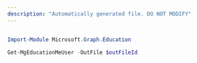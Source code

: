 ```yaml
---
description: "Automatically generated file. DO NOT MODIFY"
---
```


```powershell

Import-Module Microsoft.Graph.Education

Get-MgEducationMeUser -OutFile $outFileId

```